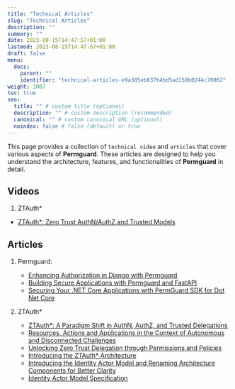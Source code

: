 ```yaml
---
title: "Technical Articles"
slug: "Technical Articles"
description: ""
summary: ""
date: 2023-08-15T14:47:57+01:00
lastmod: 2023-08-15T14:47:57+01:00
draft: false
menu:
  docs:
    parent: ""
    identifier: "technical-articles-e9a385eb037b4bd5ad158b0244c70062"
weight: 1007
toc: true
seo:
  title: "" # custom title (optional)
  description: "" # custom description (recommended)
  canonical: "" # custom canonical URL (optional)
  noindex: false # false (default) or true
---
```


This page provides a collection of `technical video` and `articles` that cover various aspects of **Permguard**. These articles are designed to help you understand the architecture, features, and functionalities of **Permguard** in detail.

## Videos

1) ZTAuth*

- [ZTAuth*: Zero Trust AuthN/AuthZ and Trusted Models](https://www.youtube.com/watch?v=rRE-LBrk6Dw)

## Articles

1) Permguard:

   - [Enhancing Authorization in Django with Permguard](https://medium.com/@antonio.radesca/enhancing-authorization-in-django-with-permguard-a-zero-trust-approach-b85b813d252d)
   - [Building Secure Applications with Permguard and FastAPI](https://medium.com/@antonio.radesca/building-secure-applications-with-permguard-and-fastapi-a5837dcacbb2)
   - [Securing Your .NET Core Applications with PermGuard SDK for Dot Net Core](https://medium.com/@antonio.radesca/securing-your-net-core-applications-with-permguard-sdk-for-dot-net-core-6b7a74bd8df4)

2) ZTAuth*

   - [ZTAuth\*: A Paradigm Shift in AuthN, AuthZ, and Trusted Delegations](https://medium.com/ztauth/ztauth-a-paradigm-shift-in-authn-authz-and-trusted-delegations-029801de8b0b)
   - [Resources, Actions and Applications in the Context of Autonomous and Disconnected Challenges](https://medium.com/ztauth/resources-actions-andapplications-in-the-context-of-autonomous-and-disconnected-challenges-b261d37cb28a)
   - [Unlocking Zero Trust Delegation through Permissions and Policies](https://medium.com/ztauth/unlocking-zero-trust-delegation-through-permissions-and-policies-f2952f56f79b)
   - [Introducing the ZTAuth\* Architecture](https://medium.com/ztauth/introducing-the-ztauth-architecture-8d220ba008d1)
   - [Introducing the Identity Actor Model and Renaming Architecture Components for Better Clarity](https://medium.com/ztauth/introducing-the-identity-actor-model-and-renaming-architecture-components-for-better-clarity-f854191f6cb9)
   - [Identity Actor Model Specification](https://github.com/ztauthstar/ztauthstar-specs/blob/main/identity-actor-mode-spec/01/identity_actor_model_spec_01.md)
